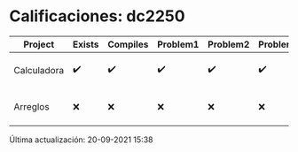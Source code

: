 # Calificaciones: dc2250
|Project|Exists|Compiles|Problem1|Problem2|Problem3|Extra|CommitHash|CommitDate|CheckDate|Comments|DueDate|Grade|
|-|-|-|-|-|-|-|-|-|-|-|-|-|
|Calculadora|✔️|✔️|✔️|✔️|✔️|❌|e1e020f83517186b70cf01f0e772f50ecdfce1a5|17-09-2021 13:02:37|17-09-2021 13:11:45|No sale con código diferente de cero con división entre cero|17-09-2021 21:00:00|10.0|
|Arreglos|❌|❌|❌|❌|❌|❌|NA|NA|20-09-2021 15:38:05|No se encontró el archivo en PracticasComputacionI/Arreglos/Arreglos.cpp|24-09-2021 21:00:00|5.0|

Última actualización: 20-09-2021 15:38